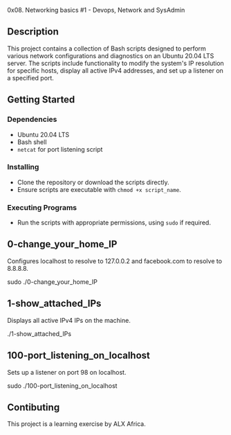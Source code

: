 0x08. Networking basics #1 - Devops, Network and SysAdmin


## Description
This project contains a collection of Bash scripts designed to perform various network configurations and diagnostics on an Ubuntu 20.04 LTS server. The scripts include functionality to modify the system's IP resolution for specific hosts, display all active IPv4 addresses, and set up a listener on a specified port.

## Getting Started

### Dependencies
- Ubuntu 20.04 LTS
- Bash shell
- `netcat` for port listening script

### Installing
- Clone the repository or download the scripts directly.
- Ensure scripts are executable with `chmod +x script_name`.

### Executing Programs
- Run the scripts with appropriate permissions, using `sudo` if required.

## 0-change_your_home_IP

Configures localhost to resolve to 127.0.0.2 and facebook.com to resolve to 8.8.8.8.

sudo ./0-change_your_home_IP

## 1-show_attached_IPs

Displays all active IPv4 IPs on the machine.

./1-show_attached_IPs


## 100-port_listening_on_localhost

Sets up a listener on port 98 on localhost.

sudo ./100-port_listening_on_localhost


## Contibuting

This project is a learning exercise by ALX Africa.

